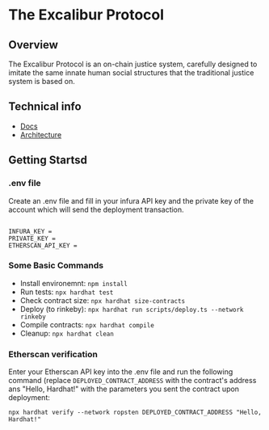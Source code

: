 # The Excalibur Protocol



## Overview

The Excalibur Protocol is an on-chain justice system, carefully designed to imitate the same innate human social structures that the traditional justice system is based on. 


## Technical info

- [Docs](https://www.notion.so/yourjustice/Smart-Contracts-b9b89738497647b4beb3c353284f49b1)
- [Architecture](https://miro.com/app/board/uXjVOGibO84=/)

## Getting Startsd

### .env file

Create an .env file and fill in your infura API key and the private key of the account which will send the deployment transaction.


```shell

INFURA_KEY = 
PRIVATE_KEY = 
ETHERSCAN_API_KEY = 

```


### Some Basic Commands

- Install environemnt: `npm install`
- Run tests: `npx hardhat test`
- Check contract size: `npx hardhat size-contracts`
- Deploy (to rinkeby): `npx hardhat run scripts/deploy.ts --network rinkeby`
- Compile contracts: `npx hardhat compile`
- Cleanup: `npx hardhat clean`

### Etherscan verification

Enter your Etherscan API key into the .env file and run the following command 
(replace `DEPLOYED_CONTRACT_ADDRESS` with the contract's address ans "Hello, Hardhat!" with the parameters you sent the contract upon deployment:

```shell
npx hardhat verify --network ropsten DEPLOYED_CONTRACT_ADDRESS "Hello, Hardhat!"
```
